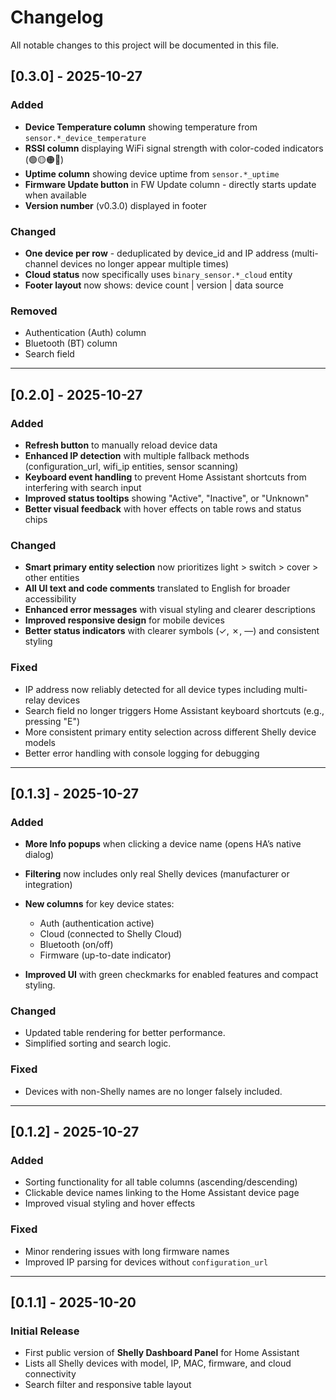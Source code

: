 # Changelog

All notable changes to this project will be documented in this file.

## [0.3.0] - 2025-10-27

### Added

* **Device Temperature column** showing temperature from `sensor.*_device_temperature`
* **RSSI column** displaying WiFi signal strength with color-coded indicators (🟢🟡🟠🔴)
* **Uptime column** showing device uptime from `sensor.*_uptime`
* **Firmware Update button** in FW Update column - directly starts update when available
* **Version number** (v0.3.0) displayed in footer

### Changed

* **One device per row** - deduplicated by device_id and IP address (multi-channel devices no longer appear multiple times)
* **Cloud status** now specifically uses `binary_sensor.*_cloud` entity
* **Footer layout** now shows: device count | version | data source

### Removed

* Authentication (Auth) column
* Bluetooth (BT) column
* Search field

---

## [0.2.0] - 2025-10-27

### Added

* **Refresh button** to manually reload device data
* **Enhanced IP detection** with multiple fallback methods (configuration_url, wifi_ip entities, sensor scanning)
* **Keyboard event handling** to prevent Home Assistant shortcuts from interfering with search input
* **Improved status tooltips** showing "Active", "Inactive", or "Unknown"
* **Better visual feedback** with hover effects on table rows and status chips

### Changed

* **Smart primary entity selection** now prioritizes light > switch > cover > other entities
* **All UI text and code comments** translated to English for broader accessibility
* **Enhanced error messages** with visual styling and clearer descriptions
* **Improved responsive design** for mobile devices
* **Better status indicators** with clearer symbols (✓, ✗, —) and consistent styling

### Fixed

* IP address now reliably detected for all device types including multi-relay devices
* Search field no longer triggers Home Assistant keyboard shortcuts (e.g., pressing "E")
* More consistent primary entity selection across different Shelly device models
* Better error handling with console logging for debugging

---

## [0.1.3] - 2025-10-27

### Added

* **More Info popups** when clicking a device name (opens HA’s native dialog)
* **Filtering** now includes only real Shelly devices (manufacturer or integration)
* **New columns** for key device states:

  * Auth (authentication active)
  * Cloud (connected to Shelly Cloud)
  * Bluetooth (on/off)
  * Firmware (up-to-date indicator)
* **Improved UI** with green checkmarks for enabled features and compact styling.

### Changed

* Updated table rendering for better performance.
* Simplified sorting and search logic.

### Fixed

* Devices with non-Shelly names are no longer falsely included.

---

## [0.1.2] - 2025-10-27

### Added

* Sorting functionality for all table columns (ascending/descending)
* Clickable device names linking to the Home Assistant device page
* Improved visual styling and hover effects

### Fixed

* Minor rendering issues with long firmware names
* Improved IP parsing for devices without `configuration_url`

---

## [0.1.1] - 2025-10-20

### Initial Release

* First public version of **Shelly Dashboard Panel** for Home Assistant
* Lists all Shelly devices with model, IP, MAC, firmware, and cloud connectivity
* Search filter and responsive table layout
